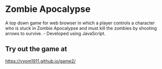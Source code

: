 # Zombie Apocalypse
A top down game for web browser in which a player controls a character who is stuck in Zombie Apocalypse and must kill the zombies by shooting arrows to survive. - Developed using JavaScript.

## Try out the game at
https://vyom1911.github.io/game2/
